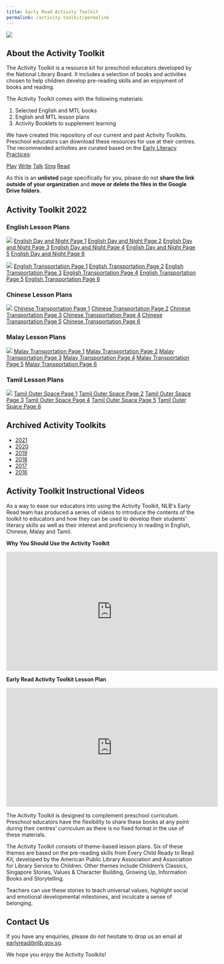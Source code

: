 ```yaml
---
title: Early Read Activity Toolkit
permalink: /activity-toolkit/permalink
---
```

![](/images/activity-toolkit-thumbnails/Activity%20Toolkit%20Thumbnail.png)

## About the Activity Toolkit

The Activity Toolkit is a resource kit for preschool educators developed by the National Library Board. It includes a selection of books and activities chosen to help children develop pre-reading skills and an enjoyment of books and reading. 

The Activity Toolkit comes with the following materials:
1.	Selected English and MTL books
2.	English and MTL lesson plans 
3.	Activity Booklets to supplement learning

We have created this repository of our current and past Activity Toolkits. Preschool educators can download these resources for use at their centres.  The recommended activities are curated based on the  [Early Literacy Practices](https://childrenandteens.nlb.gov.sg/diy-resources/preschool/preschool-main):

[Play](https://childrenandteens.nlb.gov.sg/earlylit-play)
[Write](https://childrenandteens.nlb.gov.sg/earlylit-write)
[Talk](https://childrenandteens.nlb.gov.sg/earlylit-talk)
[Sing](https://childrenandteens.nlb.gov.sg/earlylit-sing)
[Read](https://childrenandteens.nlb.gov.sg/earlylit-read)

As this is an **unlisted** page specifically for you, please do not **share the link outside of your organization** and **move or delete the files in the Google Drive folders**. 

##    Activity Toolkit 2022

### English Lesson Plans 

![](/images/activity-toolkit-thumbnails/English%20DN.png)
[English Day and Night Page 1](https://go.gov.sg/englishdayandnightpage1)
[English Day and Night Page 2](https://go.gov.sg/englishdayandnightpage2)
[English Day and Night Page 3](https://go.gov.sg/englishdayandnightpage3)
[English Day and Night Page 4](https://go.gov.sg/englishdayandnightpage4)
[English Day and Night Page 5](https://go.gov.sg/englishdayandnightpage5)
[English Day and Night Page 6](https://go.gov.sg/englishdayandnightpage6)


![](/images/activity-toolkit-thumbnails/English%20Transportation.png)
[English Transportation Page 1](https://go.gov.sg/englishtransportationpage1)
[English Transportation Page 2](https://go.gov.sg/englishtransportationpage2)
[English Transportation Page 3](https://go.gov.sg/englishtransportationpage3)
[English Transportation Page 4](https://go.gov.sg/englishtransportationpage4)
[English Transportation Page 5](https://go.gov.sg/englishtransportationpage5)
[English Transportation Page 6](https://go.gov.sg/englishtransportationpage6)

### Chinese Lesson Plans

![](/images/activity-toolkit-thumbnails/Chinese%20Transportation.png)
[Chinese Transportation Page 1](https://go.gov.sg/chinesetransportationpage1)
[Chinese Transportation Page 2](https://go.gov.sg/chinesetransportationpage2)
[Chinese Transportation Page 3](https://go.gov.sg/chinesetransportationpage3)
[Chinese Transportation Page 4](https://go.gov.sg/chinesetransportationpage4)
[Chinese Transportation Page 5](https://go.gov.sg/chinesetransportationpage5)
[Chinese Transportation Page 6](https://go.gov.sg/chinesetransportationpage6)

### Malay Lesson Plans
![](/images/activity-toolkit-thumbnails/Malay%20Vroom%20Vroom%20Zoom%20Zoom.png)
[Malay Transportation Page 1](https://go.gov.sg/malaytransportationpage1)
[Malay Transportation Page 2](https://go.gov.sg/malaytransportationpage2)
[Malay Transportation Page 3](https://go.gov.sg/malaytransportationpage3)
[Malay Transportation Page 4](https://go.gov.sg/malaytransportationpage4)
[Malay Transportation Page 5](https://go.gov.sg/malaytransportationpage5)
[Malay Transportation Page 6](https://go.gov.sg/malaytransportationpage6)

### Tamil Lesson Plans
![](/images/activity-toolkit-thumbnails/Tamil%20Blast%20Off.png)
[Tamil Outer Space Page 1](https://go.gov.sg/tamilouterspacepage1)
[Tamil Outer Space Page 2](https://go.gov.sg/tamilouterspacepage2)
[Tamil Outer Space Page 3](https://go.gov.sg/tamilouterspacepage3)
[Tamil Outer Space Page 4](https://go.gov.sg/tamilouterspacepage4)
[Tamil Outer Space Page 5](https://go.gov.sg/tamilouterspacepage5)
[Tamil Outer Space Page 6](https://go.gov.sg/tamilouterspacepage6)


## Archived Activity Toolkits

* [2021](https://drive.google.com/drive/folders/1sed8i-M3rWde95OE-LouU18NbFkR9ST6?usp=sharing)
* [2020](https://drive.google.com/drive/folders/1m1NLWN7fcd09ClX5mMKRdh35iw44dHn5?usp=sharing)
* [2019](https://drive.google.com/drive/folders/1O3raqbrrQGhwPf5bog3omRCHG6hUAt9M?usp=sharing)
* [2018](https://drive.google.com/drive/folders/1FIVaxK1siyLMZjHbQ8dA9jzOUsuqnaOY?usp=sharing)
* [2017](https://drive.google.com/drive/folders/1RCY54rDwkH-e5EtcKZFsoijbPK_fDmDn?usp=sharing)
* [2016](https://drive.google.com/drive/folders/19puD-lILPJy3ILnI_WYNyeXCvMTrgKzs?usp=sharing)

## Activity Toolkit Instructional Videos

As a way to ease our educators into using the Activity Toolkit, NLB's Early Read team has produced a series of videos to introduce the contents of the toolkit to educators and how they can be used to develop their students' literacy skills as well as their interest and proficiency in reading in English, Chinese, Malay and Tamil. 

**Why You Should Use the Activity Toolkit**


<iframe width="560" height="315" src="https://www.youtube.com/embed/PykFtd8rIws" title="YouTube video player" frameborder="0" allow="accelerometer; autoplay; clipboard-write; encrypted-media; gyroscope; picture-in-picture" allowfullscreen></iframe>


**Early Read Activity Toolkit Lesson Plan**


<iframe width="560" height="315" src="https://www.youtube.com/embed/UN_8Lc_w5fU" title="YouTube video player" frameborder="0" allow="accelerometer; autoplay; clipboard-write; encrypted-media; gyroscope; picture-in-picture" allowfullscreen></iframe>

The Activity Toolkit is designed to complement preschool curriculum. Preschool educators have the flexibility to share these books at any point during their centres’ curriculum as there is no fixed format in the use of these materials.

The Activity Toolkit consists of theme-based lesson plans. Six of these themes are based on the pre-reading skills from Every Child Ready to Read Kit, developed by the American Public Library Association and Association for Library Service to Children. Other themes include Children’s Classics, Singapore Stories, Values & Character Building, Growing Up, Information Books and Storytelling. 

Teachers can use these stories to teach universal values, highlight social and emotional developmental milestones, and inculcate a sense of belonging.


## Contact Us
If you have any enquiries, please do not hesitate to drop us an email at earlyread@nlb.gov.sg. 

We hope you enjoy the Activity Toolkits!